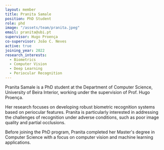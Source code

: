 ```yaml
---
layout: member
title: Pranita Samale
position: PhD Student
role: phd
image: "/assets/team/pranita.jpeg"
email: pranita@ubi.pt
supervisor: Hugo Proença
co-supervisor: João C. Neves
active: true
joining_year: 2022
research_interests:
  - Biometrics
  - Computer Vision
  - Deep Learning
  - Periocular Recognition
---
```


Pranita Samale is a PhD student at the Department of Computer Science, University of Beira Interior, working under the supervision of Prof. Hugo Proença.

Her research focuses on developing robust biometric recognition systems based on periocular features. Pranita is particularly interested in addressing the challenges of recognition under adverse conditions, such as poor image quality and partial occlusions.

Before joining the PhD program, Pranita completed her Master's degree in Computer Science with a focus on computer vision and machine learning applications.
